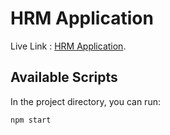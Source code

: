 # HRM Application

Live Link : [HRM Application](https://hrcare.netlify.app/).

## Available Scripts

In the project directory, you can run:

`npm start`

